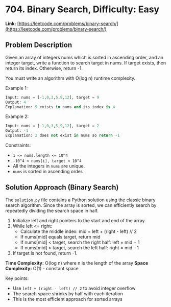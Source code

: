 # 704. Binary Search, Difficulty: Easy

**Link:** [https://leetcode.com/problems/binary-search/](https://leetcode.com/problems/binary-search/)

## Problem Description

Given an array of integers nums which is sorted in ascending order, and an integer target, write a function to search target in nums. If target exists, then return its index. Otherwise, return -1.

You must write an algorithm with O(log n) runtime complexity.

Example 1:

```python
Input: nums = [-1,0,3,5,9,12], target = 9
Output: 4
Explanation: 9 exists in nums and its index is 4
```

Example 2:

```python
Input: nums = [-1,0,3,5,9,12], target = 2
Output: -1
Explanation: 2 does not exist in nums so return -1
```

Constraints:

- `1 <= nums.length <= 10^4`
- `-10^4 < nums[i], target < 10^4`
- All the integers in `nums` are unique.
- `nums` is sorted in ascending order.

## Solution Approach (Binary Search)

The [`solution.py`](./solution.py) file contains a Python solution using the classic binary search algorithm. Since the array is sorted, we can efficiently search by repeatedly dividing the search space in half.

1. Initialize left and right pointers to the start and end of the array.
2. While left <= right:
   - Calculate the middle index: mid = left + (right - left) // 2
   - If nums[mid] equals target, return mid
   - If nums[mid] < target, search the right half: left = mid + 1
   - If nums[mid] > target, search the left half: right = mid - 1
3. If target is not found, return -1.

**Time Complexity:** O(log n) where n is the length of the array
**Space Complexity:** O(1) - constant space

Key points:
- Use `left + (right - left) // 2` to avoid integer overflow
- The search space shrinks by half with each iteration
- This is the most efficient approach for sorted arrays